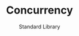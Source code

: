 ---
layout: page
menubar: docs_menu
title: Concurrency
subtitle: Standard Library
show_sidebar: false
toc: true
---